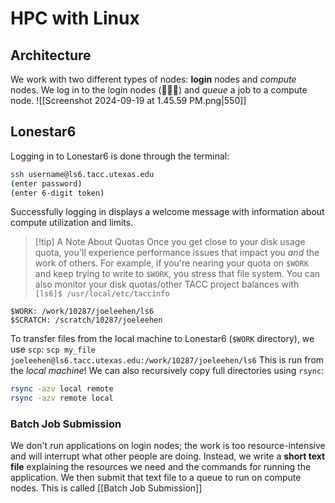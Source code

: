 # HPC with Linux
## Architecture
We work with two different types of nodes: **login** nodes and *compute* nodes. We log in to the login nodes (🤯🤯🤯) and *queue* a job to a compute node.
![[Screenshot 2024-09-19 at 1.45.59 PM.png|550]]
## Lonestar6
Logging in to Lonestar6 is done through the terminal:
``` bash
ssh username@ls6.tacc.utexas.edu
(enter password)
(enter 6-digit token)
```
Successfully logging in displays a welcome message with information about compute utilization and limits.

>[!tip] A Note About Quotas
> Once you get close to your disk usage quota, you'll experience performance issues that impact you *and* the work of others.
> For example, if you're nearing your quota on `$WORK` and keep trying to write to `$WORK`, you stress that file system.
> You can also monitor your disk quotas/other TACC project balances with
> ```[ls6]$ /usr/local/etc/taccinfo```

```
$WORK: /work/10287/joeleehen/ls6
$SCRATCH: /scratch/10287/joeleehen
```
To transfer files from the local machine to Lonestar6 (`$WORK` directory), we use  `scp`:
`scp my_file joeleehen@ls6.tacc.utexas.edu:/work/10287/joeleehen/ls6`
This is run from the *local machine*!
We can also recursively copy full directories using `rsync`:
``` bash
rsync -azv local remote
rsync -azv remote local
```

### Batch Job Submission
We don't run applications on login nodes; the work is too resource-intensive and will interrupt what other people are doing. Instead, we write a **short text file** explaining the resources we need and the commands for running the application. We then submit that text file to a queue to run on compute nodes. This is called [[Batch Job Submission]]
